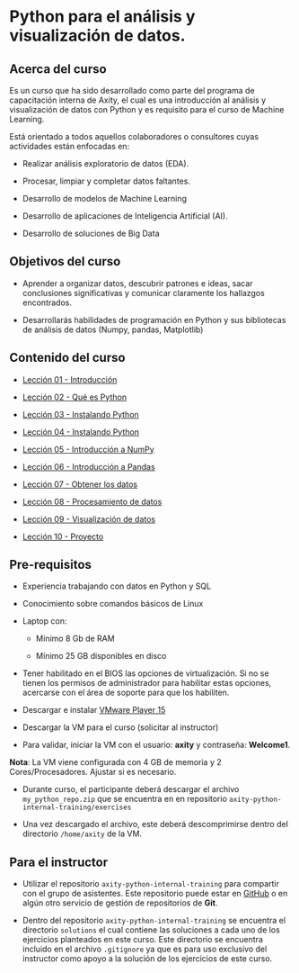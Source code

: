 # Python para el análisis y visualización de datos.


## Acerca del curso

Es un curso que ha sido desarrollado como parte del programa de capacitación interna de Axity, el cual es una introducción al análisis y visualización de datos con Python y es requisito para el curso de Machine Learning.

Está orientado a todos aquellos colaboradores o consultores cuyas actividades están enfocadas en:

- Realizar análisis exploratorio de datos (EDA).

- Procesar, limpiar y completar datos faltantes.

- Desarrollo de modelos de Machine Learning

- Desarrollo de aplicaciones de Inteligencia Artificial (AI).

- Desarrollo de soluciones de Big Data


## Objetivos del curso

- Aprender a organizar datos, descubrir patrones e ideas, sacar conclusiones significativas y comunicar claramente los hallazgos encontrados.

- Desarrollarás habilidades de programación en Python y sus bibliotecas de análisis de datos (Numpy, pandas, Matplotlib)


## Contenido del curso

- [Lección 01 - Introducción](Lecci%C3%B3n%2001%20-%20Introducci%C3%B3n.md)

- [Lección 02 - Qué es Python](Lecci%C3%B3n%2002%20-%20Qu%C3%A9%20es%20Python.md)

- [Lección 03 - Instalando Python](Lecci%C3%B3n%2003%20-%20Instalando%20Python.md)

- [Lección 04 - Instalando Python](Lecci%C3%B3n%2003%20-%20Instalando%20Python.md)

- [Lección 05 - Introducción a NumPy](Lecci%C3%B3n%2004%20-%20Tipos%20de%20Datos%20y%20Operadores.md)

- [Lección 06 - Introducción a Pandas](Lecci%C3%B3n%2005%20-%20Estructuras%20de%20Datos.md)

- [Lección 07 - Obtener los datos](Lecci%C3%B3n%2006%20-%20Flujos%20de%20Control%20I.md)

- [Lección 08 - Procesamiento de datos](Lecci%C3%B3n%2006%20-%20Flujos%20de%20Control%20II.md)

- [Lección 09 - Visualización de datos](Lecci%C3%B3n%2007%20-%20Funciones.md)

- [Lección 10 - Proyecto](Lecci%C3%B3n%2008%20-%20Gu%C3%ADas%20de%20Estilo.md)

## Pre-requisitos

- Experiencia trabajando con datos en Python y SQL

- Conocimiento sobre comandos básicos de Linux

- Laptop con:

    - Mínimo 8 Gb de RAM

    - Mínimo 25 GB disponibles en disco

- Tener habilitado en el BIOS las opciones de virtualización. Si no se tienen los permisos de administrador para habilitar estas opciones, acercarse con el área de soporte para que los habiliten.

- Descargar e instalar [VMware Player 15](https://www.vmware.com/go/downloadworkstationplayer)

- Descargar la VM para el curso (solicitar al instructor)

- Para validar, iniciar la VM con el usuario: **axity** y contraseña: **Welcome1**.

**Nota**: La VM viene configurada con 4 GB de memoria y 2 Cores/Procesadores. Ajustar si es necesario.

- Durante curso, el participante deberá descargar el archivo `my_python_repo.zip` que se encuentra en en repositorio `axity-python-internal-training/exercises`

- Una vez descargado el archivo, este deberá descomprimirse dentro del directorio `/home/axity` de la VM.

## Para el instructor

- Utilizar el repositorio `axity-python-internal-training` para compartir con el grupo de asistentes. Este repositorio puede estar en [GitHub](https://github.com) o en algún otro servicio de gestión de repositorios de **Git**.

- Dentro del repositorio `axity-python-internal-training` se encuentra el directorio `solutions` el cual contiene las soluciones a cada uno de los ejercicios planteados en este curso. Este directorio se encuentra incluido en el archivo `.gitignore` ya que es para uso exclusivo del instructor como apoyo a la solución de los ejercicios de este curso.
